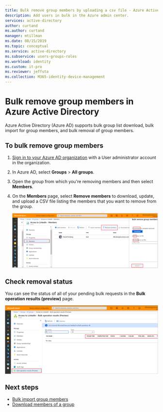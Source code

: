 ```yaml
---
title: Bulk remove group members by uploading a csv file - Azure Active Directory | Microsoft Docs
description: Add users in bulk in the Azure admin center. 
services: active-directory 
author: curtand
ms.author: curtand
manager: mtillman
ms.date: 08/15/2019
ms.topic: conceptual
ms.service: active-directory
ms.subservice: users-groups-roles
ms.workload: identity
ms.custom: it-pro
ms.reviewer: jeffsta
ms.collection: M365-identity-device-management
---
```


# Bulk remove group members in Azure Active Directory

Azure Active Directory (Azure AD) supports bulk group list download, bulk import for group members, and bulk removal of group members.

## To bulk remove group members

1. [Sign in to your Azure AD organization](https://aad.portal.azure.com) with a User administrator account in the organization.
1. In Azure AD, select **Groups** > **All groups**.
1. Open the group from which you're removing members and then select **Members**.
1. On the **Members** page, select **Remove members** to download, update, and upload a CSV file listing the members that you want to remove from the group.

   ![The Remove Members command is on the profile page for the group](./media/groups-bulk-remove-members/remove-panel.png)

## Check removal status

You can see the status of all of your pending bulk requests in the **Bulk operation results (preview)** page.

   ![The Bulk operations results page shows you bulk request status](./media/groups-bulk-remove-members/bulk-center.png)

## Next steps

- [Bulk import group members](groups-bulk-import-members.md)
- [Download members of a group](groups-bulk-download-members.md)
